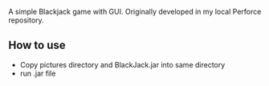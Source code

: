 A simple Blackjack game with GUI. Originally developed in my local Perforce repository.

How to use
-----------
- Copy pictures directory and BlackJack.jar into same directory
- run .jar file
